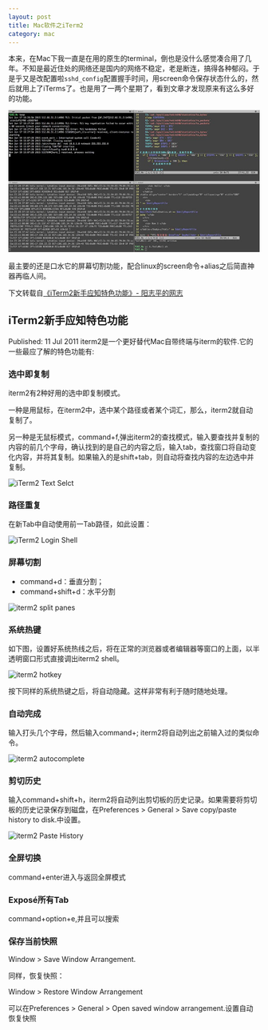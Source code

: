 ```yaml
---
layout: post
title: Mac软件之iTerm2
category: mac
---
```



本来，在Mac下我一直是在用的原生的terminal，倒也是没什么感觉凑合用了几年。不知是最近住处的网络还是国内的网络不稳定，老是断连，搞得各种郁闷。于是乎又是改配置啦`sshd_config`配置握手时间，用screen命令保存状态什么的，然后就用上了iTerms了。也是用了一两个星期了，看到文章才发现原来有这么多好的功能。

![iTerms 2](/assets/2015/01/iTerm2.jpg)




最主要的还是口水它的屏幕切割功能，配合linux的screen命令+alias之后简直神器再临人间。

下文转载自[《iTerm2新手应知特色功能》- 阳志平的网志](http://www.yangzhiping.com/tech/iterm2.html)



## iTerm2新手应知特色功能
 Published: 11 Jul 2011
iterm2是一个更好替代Mac自带终端与iterm的软件.它的一些最应了解的特色功能有:

### 选中即复制
iterm2有2种好用的选中即复制模式。

一种是用鼠标，在iterm2中，选中某个路径或者某个词汇，那么，iterm2就自动复制了。

另一种是无鼠标模式，command+f,弹出iterm2的查找模式，输入要查找并复制的内容的前几个字母，确认找到的是自己的内容之后，输入tab，查找窗口将自动变化内容，并将其复制。如果输入的是shift+tab，则自动将查找内容的左边选中并复制。

![iTerm2 Text Selct](http://www.yangzhiping.com/images/first-ruby/iterm2-text-select.png)

### 路径重复
在新Tab中自动使用前一Tab路径，如此设置：

![iTerm2 Login Shell](http://www.yangzhiping.com/images/first-ruby/iterm2-login-shell.png)

### 屏幕切割
* command+d：垂直分割；
* command+shift+d：水平分割

![iterm2 split panes](http://www.yangzhiping.com/images/first-ruby/iterm2-split-panes.png)

### 系统热键

如下图，设置好系统热线之后，将在正常的浏览器或者编辑器等窗口的上面，以半透明窗口形式直接调出iterm2 shell。

![iterm2 hotkey](http://www.yangzhiping.com/images/first-ruby/iterm2-hotkey.png)

按下同样的系统热键之后，将自动隐藏。这样非常有利于随时随地处理。

### 自动完成
输入打头几个字母，然后输入command+; iterm2将自动列出之前输入过的类似命令。

![iterm2 autocomplete](http://www.yangzhiping.com/images/first-ruby/iterm2-autocomplete.png)

### 剪切历史
输入command+shift+h，iterm2将自动列出剪切板的历史记录。如果需要将剪切板的历史记录保存到磁盘，在Preferences > General > Save copy/paste history to disk.中设置。

![iterm2 Paste History](http://www.yangzhiping.com/images/first-ruby/iterm2-paste-history.png)

### 全屏切换
command+enter进入与返回全屏模式

### Exposé所有Tab
command+option+e,并且可以搜索

### 保存当前快照
Window > Save Window Arrangement.

同样，恢复快照：

Window > Restore Window Arrangement

可以在Preferences > General > Open saved window arrangement.设置自动恢复快照
